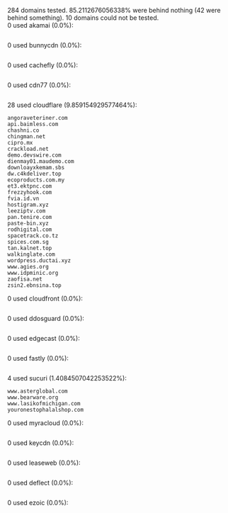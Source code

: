 284 domains tested. 85.2112676056338% were behind nothing (42 were behind something). 10 domains could not be tested.<br>
0 used akamai (0.0%):
```

```

0 used bunnycdn (0.0%):
```

```

0 used cachefly (0.0%):
```

```

0 used cdn77 (0.0%):
```

```

28 used cloudflare (9.859154929577464%):
```
angoraveteriner.com
api.baimless.com
chashni.co
chingman.net
cipro.mx
crackload.net
demo.devswire.com
dienmay01.maudemo.com
downloayxkemam.sbs
dw.c4kdeliver.top
ecoproducts.com.my
et3.ektpnc.com
frezzyhook.com
fvia.id.vn
hostigram.xyz
leeziptv.com
pan.tenire.com
paste-bin.xyz
rodhigital.com
spacetrack.co.tz
spices.com.sg
tan.kalnet.top
walkinglate.com
wordpress.ductai.xyz
www.agies.org
www.idpminic.org
zaofisa.net
zsin2.ebnsina.top
```

0 used cloudfront (0.0%):
```

```

0 used ddosguard (0.0%):
```

```

0 used edgecast (0.0%):
```

```

0 used fastly (0.0%):
```

```

4 used sucuri (1.4084507042253522%):
```
www.asterglobal.com
www.bearware.org
www.lasikofmichigan.com
youronestophalalshop.com
```

0 used myracloud (0.0%):
```

```

0 used keycdn (0.0%):
```

```

0 used leaseweb (0.0%):
```

```

0 used deflect (0.0%):
```

```

0 used ezoic (0.0%):
```

```
